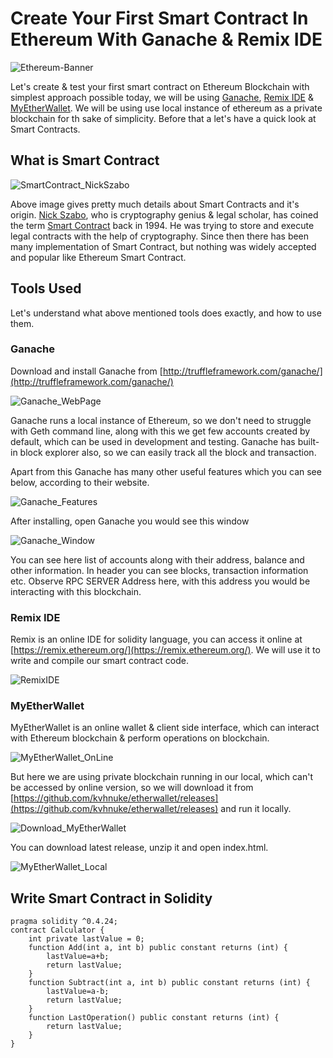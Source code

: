 # Create Your  First Smart Contract In Ethereum With Ganache & Remix IDE

![Ethereum-Banner](assets/Ethereum-Banner.jpg)

Let's create & test your first smart contract on Ethereum Blockchain with simplest approach possible today, we will be using [Ganache](http://truffleframework.com/ganache/), [Remix IDE](https://remix.ethereum.org/) & [MyEtherWallet](https://www.myetherwallet.com/).
We will be using use local instance of ethereum as a private blockchain for th sake of simplicity. Before that a let's have a quick look at Smart Contracts. 

## What is Smart Contract

![SmartContract_NickSzabo](assets/SmartContract_NickSzabo.jpeg)

Above image gives pretty much details about Smart Contracts and it's origin. [Nick Szabo](https://en.wikipedia.org/wiki/Nick_Szabo), who is cryptography genius & legal scholar, has coined the term [Smart Contract](https://en.wikipedia.org/wiki/Smart_contract) back in 1994. He was trying to store and execute legal contracts with the help of cryptography. Since then there has been many implementation of Smart Contract, but nothing was widely accepted and popular like Ethereum Smart Contract.

## Tools Used

Let's understand what above mentioned tools does exactly, and how to use them.

### Ganache

Download and install Ganache from [http://truffleframework.com/ganache/](http://truffleframework.com/ganache/)

![Ganache_WebPage](assets/Ganache_WebPage.png)

Ganache runs a local instance of Ethereum, so we don't need to struggle with Geth command line, along with this we get few accounts created by default, which can be used in development and testing. 
Ganache has built-in block explorer also, so we can easily track all the block and transaction.

Apart from this Ganache has many other useful features which you can see below, according to their website.

![Ganache_Features](assets/Ganache_Features.png)

After installing, open Ganache you would see this window

![Ganache_Window](assets/Ganache_Window.png)

You can see here list of accounts along with their address, balance and other information. In header you can see blocks, transaction information etc. Observe  RPC SERVER Address here, with this address you would be interacting with this blockchain.

### Remix IDE

Remix is an online IDE for solidity language, you can access it online at [https://remix.ethereum.org/](https://remix.ethereum.org/). We will use it to write and compile our smart contract code.

![RemixIDE](assets/RemixIDE.png)

### MyEtherWallet

MyEtherWallet is an online wallet & client side interface, which can interact with Ethereum blockchain & perform operations on blockchain.

![MyEtherWallet_OnLine](assets/MyEtherWallet_OnLine.png)

But here we are using private blockchain running in our local, which can't be accessed by online version, so we will download it from [https://github.com/kvhnuke/etherwallet/releases](https://github.com/kvhnuke/etherwallet/releases) and run it locally.

![Download_MyEtherWallet](assets/Download_MyEtherWallet.png)

You can download latest release, unzip it and open index.html.

![MyEtherWallet_Local](assets/MyEtherWallet_Local.png)

## Write Smart Contract in Solidity

```solidity
pragma solidity ^0.4.24;
contract Calculator {
    int private lastValue = 0;
    function Add(int a, int b) public constant returns (int) {
        lastValue=a+b;
        return lastValue;
    }
    function Subtract(int a, int b) public constant returns (int) {
        lastValue=a-b;
        return lastValue;
    }
    function LastOperation() public constant returns (int) {
        return lastValue;
    }
}
```
